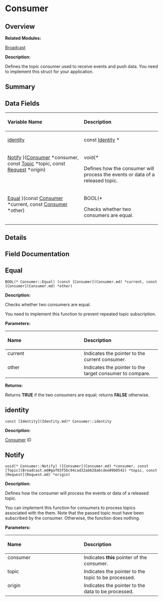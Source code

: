 # Consumer<a name="ZH-CN_TOPIC_0000001055078133"></a>

## **Overview**<a name="section546609585093529"></a>

**Related Modules:**

[Broadcast](Broadcast.md)

**Description:**

Defines the topic consumer used to receive events and push data. You need to implement this struct for your application. 

## **Summary**<a name="section181714182093529"></a>

## Data Fields<a name="pub-attribs"></a>

<a name="table513070777093529"></a>
<table><thead align="left"><tr id="row1285104842093529"><th class="cellrowborder" valign="top" width="50%" id="mcps1.1.3.1.1"><p id="p555966821093529"><a name="p555966821093529"></a><a name="p555966821093529"></a>Variable Name</p>
</th>
<th class="cellrowborder" valign="top" width="50%" id="mcps1.1.3.1.2"><p id="p36634247093529"><a name="p36634247093529"></a><a name="p36634247093529"></a>Description</p>
</th>
</tr>
</thead>
<tbody><tr id="row1809371865093529"><td class="cellrowborder" valign="top" width="50%" headers="mcps1.1.3.1.1 "><p id="p1114172460093529"><a name="p1114172460093529"></a><a name="p1114172460093529"></a><a href="Consumer.md#ac6e98b3361e6be922804e8c459fe303b">identity</a></p>
</td>
<td class="cellrowborder" valign="top" width="50%" headers="mcps1.1.3.1.2 "><p id="p1747706975093529"><a name="p1747706975093529"></a><a name="p1747706975093529"></a>const <a href="Identity.md">Identity</a> *&nbsp;</p>
</td>
</tr>
<tr id="row1298748789093529"><td class="cellrowborder" valign="top" width="50%" headers="mcps1.1.3.1.1 "><p id="p6498987093529"><a name="p6498987093529"></a><a name="p6498987093529"></a><a href="Consumer.md#a57b8ea7ff05c30832af06804a0526765">Notify</a> )(<a href="Consumer.md">Consumer</a> *consumer, const <a href="Broadcast.md#gaf03f5bc94cad32ab628a6cdee09b0542">Topic</a> *topic, const <a href="Request.md">Request</a> *origin)</p>
</td>
<td class="cellrowborder" valign="top" width="50%" headers="mcps1.1.3.1.2 "><p id="p2004502863093529"><a name="p2004502863093529"></a><a name="p2004502863093529"></a>void(*&nbsp;</p>
<p id="p1020109672093529"><a name="p1020109672093529"></a><a name="p1020109672093529"></a>Defines how the consumer will process the events or data of a released topic. </p>
</td>
</tr>
<tr id="row1359859583093529"><td class="cellrowborder" valign="top" width="50%" headers="mcps1.1.3.1.1 "><p id="p268105192093529"><a name="p268105192093529"></a><a name="p268105192093529"></a><a href="Consumer.md#a38ab45549e981dc8c8c0a90883a6bac8">Equal</a> )(const <a href="Consumer.md">Consumer</a> *current, const <a href="Consumer.md">Consumer</a> *other)</p>
</td>
<td class="cellrowborder" valign="top" width="50%" headers="mcps1.1.3.1.2 "><p id="p156571843093529"><a name="p156571843093529"></a><a name="p156571843093529"></a>BOOL(*&nbsp;</p>
<p id="p1472546537093529"><a name="p1472546537093529"></a><a name="p1472546537093529"></a>Checks whether two consumers are equal. </p>
</td>
</tr>
</tbody>
</table>

## **Details**<a name="section858939676093529"></a>

## **Field Documentation**<a name="section1869506993093529"></a>

## Equal<a name="a38ab45549e981dc8c8c0a90883a6bac8"></a>

```
BOOL(* Consumer::Equal) (const [Consumer](Consumer.md) *current, const [Consumer](Consumer.md) *other)
```

 **Description:**

Checks whether two consumers are equal. 

You need to implement this function to prevent repeated topic subscription. 

**Parameters:**

<a name="table2059435556093529"></a>
<table><thead align="left"><tr id="row106012644093529"><th class="cellrowborder" valign="top" width="50%" id="mcps1.1.3.1.1"><p id="p1699721759093529"><a name="p1699721759093529"></a><a name="p1699721759093529"></a>Name</p>
</th>
<th class="cellrowborder" valign="top" width="50%" id="mcps1.1.3.1.2"><p id="p1797424450093529"><a name="p1797424450093529"></a><a name="p1797424450093529"></a>Description</p>
</th>
</tr>
</thead>
<tbody><tr id="row1500729193093529"><td class="cellrowborder" valign="top" width="50%" headers="mcps1.1.3.1.1 ">current</td>
<td class="cellrowborder" valign="top" width="50%" headers="mcps1.1.3.1.2 ">Indicates the pointer to the current consumer. </td>
</tr>
<tr id="row1855267687093529"><td class="cellrowborder" valign="top" width="50%" headers="mcps1.1.3.1.1 ">other</td>
<td class="cellrowborder" valign="top" width="50%" headers="mcps1.1.3.1.2 ">Indicates the pointer to the target consumer to compare. </td>
</tr>
</tbody>
</table>

**Returns:**

Returns  **TRUE**  if the two consumers are equal; returns  **FALSE**  otherwise. 



## identity<a name="ac6e98b3361e6be922804e8c459fe303b"></a>

```
const [Identity](Identity.md)* Consumer::identity
```

 **Description:**

[Consumer](Consumer.md)  ID 

## Notify<a name="a57b8ea7ff05c30832af06804a0526765"></a>

```
void(* Consumer::Notify) ([Consumer](Consumer.md) *consumer, const [Topic](Broadcast.md#gaf03f5bc94cad32ab628a6cdee09b0542) *topic, const [Request](Request.md) *origin)
```

 **Description:**

Defines how the consumer will process the events or data of a released topic. 

You can implement this function for consumers to process topics associated with the them. Note that the passed topic must have been subscribed by the consumer. Otherwise, the function does nothing. 

**Parameters:**

<a name="table1146310509093529"></a>
<table><thead align="left"><tr id="row94293384093529"><th class="cellrowborder" valign="top" width="50%" id="mcps1.1.3.1.1"><p id="p1967543641093529"><a name="p1967543641093529"></a><a name="p1967543641093529"></a>Name</p>
</th>
<th class="cellrowborder" valign="top" width="50%" id="mcps1.1.3.1.2"><p id="p154436163093529"><a name="p154436163093529"></a><a name="p154436163093529"></a>Description</p>
</th>
</tr>
</thead>
<tbody><tr id="row910283182093529"><td class="cellrowborder" valign="top" width="50%" headers="mcps1.1.3.1.1 ">consumer</td>
<td class="cellrowborder" valign="top" width="50%" headers="mcps1.1.3.1.2 ">Indicates <strong id="b774168409093529"><a name="b774168409093529"></a><a name="b774168409093529"></a>this</strong> pointer of the consumer. </td>
</tr>
<tr id="row392843084093529"><td class="cellrowborder" valign="top" width="50%" headers="mcps1.1.3.1.1 ">topic</td>
<td class="cellrowborder" valign="top" width="50%" headers="mcps1.1.3.1.2 ">Indicates the pointer to the topic to be processed. </td>
</tr>
<tr id="row974577217093529"><td class="cellrowborder" valign="top" width="50%" headers="mcps1.1.3.1.1 ">origin</td>
<td class="cellrowborder" valign="top" width="50%" headers="mcps1.1.3.1.2 ">Indicates the pointer to the data to be processed. </td>
</tr>
</tbody>
</table>

